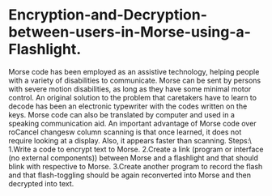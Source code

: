 # Encryption-and-Decryption-between-users-in-Morse-using-a-Flashlight.
Morse code has been employed as an assistive technology, helping people with a variety of disabilities to communicate. Morse can be sent by persons with severe motion disabilities, as long as they have some minimal motor control. An original solution to the problem that caretakers have to learn to decode has been an electronic typewriter with the codes written on the keys. Morse code can also be translated by computer and used in a speaking communication aid. An important advantage of Morse code over roCancel changesw column scanning is that once learned, it does not require looking at a display. Also, it appears faster than scanning.
Steps:\\
1.Write a code to encrypt text to Morse.
2.Create a link (program or interface (no external components)) between Morse
and a flashlight and that should blink with respective to Morse.
3.Create another program to record the flash and that flash-toggling should be
again reconverted into Morse and then decrypted into text.
